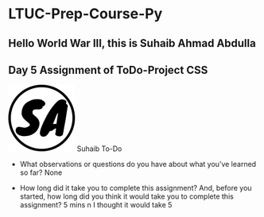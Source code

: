 # LTUC-Prep-Course-Py

## Hello World War III, this is Suhaib Ahmad Abdulla

## Day 5 Assignment of ToDo-Project CSS

![Suhaib To-Do](assets/logoCopy.png) Suhaib To-Do

- What observations or questions do you have about what you’ve learned so far?
    None

- How long did it take you to complete this assignment? And, before you started, how long did you think it would take you to complete this assignment?
    5 mins n I thought it would take 5
